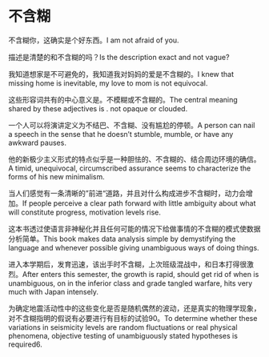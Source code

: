 # 不含糊

<p><span class="chinese">不含糊你，这确实是个好东西。</span><span class="english">I am not afraid of you.</span></p>

<p><span class="chinese">描述是清楚的和不含糊的吗？</span><span class="english">Is the description exact and not vague?</span></p>

<p><span class="chinese">我知道想家是不可避免的，我知道我对妈妈的爱是不含糊的。</span><span class="english">I knew that missing home is inevitable, my love to mom is not equivocal.</span></p>

<p><span class="chinese">这些形容词共有的中心意义是。不模糊或不含糊的。</span><span class="english">The central meaning shared by these adjectives is . not opaque or clouded.</span></p>

<p><span class="chinese">一个人可以将演讲定义为不结巴、不含糊、没有尴尬的停顿。</span><span class="english">A person can nail a speech in the sense that he doesn’t stumble, mumble, or have any awkward pauses.</span></p>

<p><span class="chinese">他的新极少主义形式的特点似乎是一种胆怯的、不含糊的、结合周边环境的确信。</span><span class="english">A timid, unequivocal, circumscribed assurance seems to characterize the forms of his new minimalism.</span></p>

<p><span class="chinese">当人们感觉有一条清晰的”前进“道路，并且对什么构成进步不含糊时，动力会增加。</span><span class="english">If people perceive a clear path forward with little ambiguity about what will constitute progress, motivation levels rise.</span></p>

<p><span class="chinese">这本书透过使语言非神秘化并且任何可能的情况下给做事情的不含糊的模式使数据分析简单。</span><span class="english">This book makes data analysis simple by demystifying the language and whenever possible giving unambiguous ways of doing things.</span></p>

<p><span class="chinese">进入本学期后，发育迅速，该出手时不含糊，上次班级混战中，和日本打得很激烈。</span><span class="english">After enters this semester, the growth is rapid, should get rid of when is unambiguous, on in the inferior class and grade tangled warfare, hits very much with Japan intensely.</span></p>

<p><span class="chinese">为确定地震活动性中的这些变化是否是随机偶然的波动，还是真实的物理学现象，对不含糊指明的假说有必要进行有目标的试验90。</span><span class="english">To determine whether these variations in seismicity levels are random fluctuations or real physical phenomena, objective testing of unambiguously stated hypotheses is required6.</span></p>

